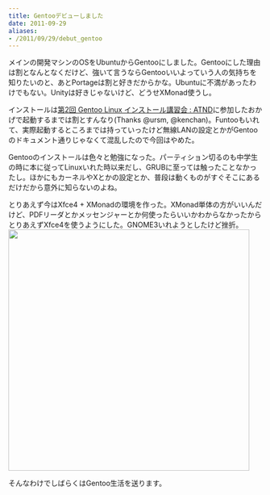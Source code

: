 ```yaml
---
title: Gentooデビューしました
date: 2011-09-29
aliases:
- /2011/09/29/debut_gentoo
---
```

メインの開発マシンのOSをUbuntuからGentooにしました。Gentooにした理由は割となんとなくだけど、強いて言うならGentooいいよっていう人の気持ちを知りたいのと、あとPortageは割と好きだからかな。Ubuntuに不満があったわけでもない。Unityは好きじゃないけど、どうせXMonad使うし。

インストールは<a href="http://atnd.org/events/19056">第2回 Gentoo Linux インストール講習会 : ATND</a>に参加したおかげで起動するまでは割とすんなり(Thanks @ursm, @kenchan)。Funtooもいれて、実際起動するところまでは持っていったけど無線LANの設定とかがGentooのドキュメント通りじゃなくて混乱したので今回はやめた。

Gentooのインストールは色々と勉強になった。パーティション切るのも中学生の時に本に従ってLinuxいれた時以来だし、GRUBに至っては触ったことなかったし。ほかにもカーネルやXとかの設定とか、普段は動くものがすぐそこにあるだけだから意外に知らないのよね。

とりあえず今はXfce4 + XMonadの環境を作った。XMonad単体の方がいいんだけど、PDFリーダとかメッセンジャーとか何使ったらいいかわからなかったからとりあえずXfce4を使うようにした。GNOME3いれようとしたけど挫折。
<a href="http://ukstudio.jp/wp-content/uploads/2011/09/gentoo.png"><img src="http://ukstudio.jp/wp-content/uploads/2011/09/gentoo.png" alt="" title="gentoo" width="478" class="alignnone size-full wp-image-904" /></a>

そんなわけでしばらくはGentoo生活を送ります。